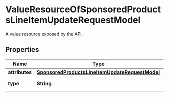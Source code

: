 

# ValueResourceOfSponsoredProductsLineItemUpdateRequestModel

A value resource exposed by the API.

## Properties

| Name | Type | Description | Notes |
|------------ | ------------- | ------------- | -------------|
|**attributes** | [**SponsoredProductsLineItemUpdateRequestModel**](SponsoredProductsLineItemUpdateRequestModel.md) |  |  [optional] |
|**type** | **String** | Type of the resource. |  [optional] |



